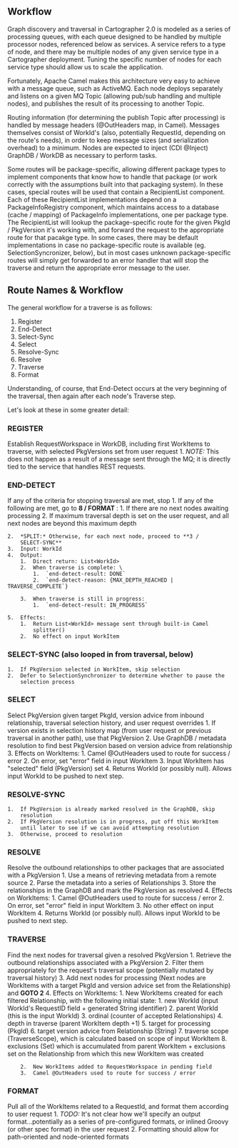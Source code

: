 Workflow
--------

Graph discovery and traversal in Cartographer 2.0 is modeled as a series
of processing queues, with each queue designed to be handled by multiple
processor nodes, referenced below as services. A service refers to
a
type of node, and there may be multiple nodes
of any given service type in a Cartographer deployment. Tuning the
specific number of nodes for each service type should allow us to scale
the application.

Fortunately, Apache Camel makes this architecture very easy to achieve
with a message queue, such as ActiveMQ. Each node deploys separately and
listens on a given MQ Topic (allowing pub/sub handling and multiple
nodes), and publishes the result of its processing to another Topic.

Routing information (for determining the publish Topic after processing)
is handled by message headers (@OutHeaders map, in Camel). Messages
themselves consist of WorkId's (also, potentially RequestId, depending
on the route's needs), in order to keep message sizes (and serialization
overhead) to a minimum. Nodes are expected to inject (CDI @Inject)
GraphDB / WorkDB as necessary to perform tasks.

Some routes will be package-specific, allowing different package types
to implement components that know how to handle that package (or work
correctly with the assumptions built into that packaging system). In
these cases, special routes will be used that contain a RecipientList
component. Each of these RecipientList implementations depend on a
PackageInfoRegistry component, which maintains access to a database
(cache / mapping) of PackageInfo implementations, one per package type.
The RecipientList will lookup the package-specific route for the given
PkgId / PkgVersion it's working with, and forward the request to the
appropriate route for that pacakge type. In some cases, there may be
default implementations in case no package-specific route is available
(eg. SelectionSyncronizer, below), but in most cases unknown
package-specific routes will simply get forwarded to an error handler
that will stop the traverse and return the appropriate error message to
the user.

## Route Names & Workflow

The general workflow for a traverse is as follows:

1. Register
2. End-Detect
3. Select-Sync
4. Select
5. Resolve-Sync
6. Resolve
7. Traverse
8. Format

Understanding, of course, that End-Detect occurs at the very beginning of the traversal, then again after each node's Traverse step.

Let's look at these in some greater detail:

### REGISTER

Establish RequestWorkspace in WorkDB, including first
    WorkItems to traverse, with selected PkgVersions set from user
    request
    1.  *NOTE:* This does not happen as a result of a message sent
        through the MQ; it is directly tied to the service that handles
        REST requests.

### END-DETECT

If any of the criteria for stopping traversal are
    met, stop
    1.  If
        any of the following are met, go to
        **8
        / FORMAT**
        :
        1.  If there are no next nodes awaiting processing
        2.  If maximum traversal depth is set on the user request, and
            all next nodes are beyond this maximum depth

    2.  *SPLIT:* Otherwise, for each next node, proceed to **3 /
        SELECT-SYNC**
    3.  Input: WorkId
    4.  Output:
        1.  Direct return: List<WorkId>
        2.  When traverse is complete: \
            1.  `end-detect-result: DONE`
            2.  `end-detect-reason: {MAX_DEPTH_REACHED | TRAVERSE_COMPLETE`}

        3.  When traverse is still in progress:
            1.  `end-detect-result: IN_PROGRESS`

    5.  Effects:
        1.  Return List<WorkId> message sent through built-in Camel
            splitter()
        2.  No effect on input WorkItem

### SELECT-SYNC (also looped in from traversal, below)

    1.  If PkgVersion selected in WorkItem, skip selection
    2.  Defer to SelectionSynchronizer to determine whether to pause the
        selection process

### SELECT

Select PkgVersion given target PkgId, version advice
    from inbound relationship, traversal selection history, and user
    request overrides
    1.  If version exists in selection history map (from user request or
        previous traversal in another path), use that PkgVersion
    2.  Use GraphDB / metadata resolution to find best PkgVersion based
        on version advice from relationship
    3.  Effects on WorkItems:
        1.  Camel @OutHeaders used to route for success / error
        2.  On error, set "error" field in input WorkItem
        3.  Input WorkItem has "selected" field (PkgVersion) set
        4.  Returns WorkId (or possibly null). Allows input WorkId to be
            pushed to next step.

### RESOLVE-SYNC

    1.  If PkgVersion is already marked resolved in the GraphDB, skip
        resolution
    2.  If PkgVersion resolution is in progress, put off this WorkItem
        until later to see if we can avoid attempting resolution
    3.  Otherwise, proceed to resolution

### RESOLVE

Resolve the outbound relationships to other packages
    that are associated with a PkgVersion
    1.  Use a means of retrieving metadata from a remote source
    2.  Parse the metadata into a series of Relationships
    3.  Store the relationships in the GraphDB and mark the PkgVersion
        as resolved
    4.  Effects on WorkItems:
        1.  Camel @OutHeaders used to route for success / error
        2.  On error, set "error" field in input WorkItem
        3.  No other effect on input WorkItem
        4.  Returns WorkId (or possibly null). Allows input WorkId to be
            pushed to next step.

### TRAVERSE

Find the next nodes for traversal given a resolved
    PkgVersion
    1.  Retrieve the outbound relationships associated with a PkgVersion
    2.  Filter them appropriately for the request's traversal scope
        (potentially mutated by traversal history)
    3.  Add next nodes for processing (Next nodes are WorkItems with a
        target PkgId and version advice set from the Relationship) and
        **GOTO 2**
    4.  Effects on WorkItems:
        1.  New WorkItems created for each filtered Relationship, with
            the following initial state:
            1.  new WorkId (input WorkId's RequestID field + generated
                String identifier)
            2.  parent WorkId (this is the input WorkId)
            3.  ordinal (counter of accepted Relationships)
            4.  depth in traverse (parent WorkItem depth +1)
            5.  target for processing (PkgId)
            6.  target version advice from Relationship (String)
            7.  traverse scope (TraverseScope), which is calculated
                based on scope of input WorkItem
            8.  exclusions (Set<PkgId>) which is accumulated from
                parent WorkItem + exclusions set on the Relationship
                from which this new WorkItem was created

        2.  New WorkItems added to RequestWorkspace in pending field
        3.  Camel @OutHeaders used to route for success / error

### FORMAT

Pull all of the WorkItems related to a RequestId, and
    format them according to user request
    1.  *TODO:* It's not clear how we'll specify an output
        format...potentially as a series of pre-configured formats, or
        inlined Groovy (or other spec format) in the user request
    2.  Formatting should allow for path-oriented and node-oriented
        formats
